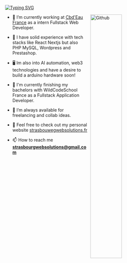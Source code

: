 [![Typing SVG](https://readme-typing-svg.demolab.com/?lines=Hello+World!+I'm+Ricardo+Martinho;Web+developer+and+UX+UI+Designer)](https://git.io/typing-svg)

 <img width="45%" align="right" alt="Github" style="margin-left: 10px" src="https://media.tenor.com/27Svs8e4rj4AAAAC/typing-monkey.gif">



 

- 🔭 I’m currently working at <a href="https://cbdeau.fr" target="blank">Cbd'Eau France</a> as a intern Fullstack Web Developer.

- 🌱 I have solid experience with tech stacks like React Nextjs but also PHP MySQL, Wordpress and Prestashop.

- 🖥️ Im also into AI automation, web3 technologies and have a desire to build a arduino hardware soon! 

- 📝 I'm currently finishing my bachelors with WildCodeSchool France as a Fullstack Application Developer.

- 🤝 I’m always available for freelancing and collab ideas.

- 📄 Feel free to check out my personal website [strasbouwegwebsolutions.fr](https://strasbourgwebsolutions.fr)

- 📫 How to reach me **strasbourgwebsolutions@gmail.com**
